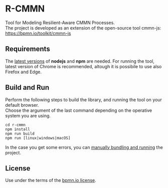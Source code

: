# R-CMMN

Tool for Modeling Resilient-Aware CMMN Processes.  
The project is developed as an extension of the open-source tool cmmn-js: https://bpmn.io/toolkit/cmmn-js

## Requirements

The [latest versions](./rcmmn_modules/guide_node.md) of **nodejs** and **npm** are needed. 
For running the tool, latest version of Chrome is recommended, altough it is possibile to use also Firefox and Edge.

## Build and Run

Perform the following steps to build the library, and running the tool on your default browser.  
Choose the argument of the last command depending on the operative system you are using.
```
cd r-cmmn
npm install
npm run build
npm run [linux|windows|macOS]
```
In the case you get some errors, you can [manually bundling and running](./rcmmn_modules/guide_manual.md) the project.

## License

Use under the terms of the [bpmn.io license](http://bpmn.io/license).

